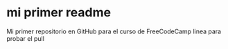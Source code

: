 # mi primer readme
Mi primer repositorio en GitHub para el curso de FreeCodeCamp
linea para probar el pull
